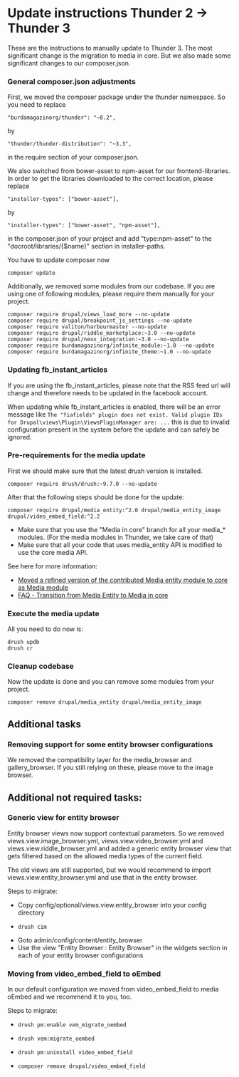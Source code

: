 # Update instructions Thunder 2 -> Thunder 3

These are the instructions to manually update to Thunder 3. The most
significant change is the migration to media in core. But we also made
some significant changes to our composer.json.

### General composer.json adjustments
First, we moved the composer package under the thunder namespace. So you
need to replace
```
"burdamagazinorg/thunder": "~8.2",
```
by
```
"thunder/thunder-distribution": "~3.3",
```
in the require section of your composer.json.


We also switched from bower-asset to npm-asset for our frontend-libraries.
In order to get the libraries downloaded to the correct location, please
replace
```
"installer-types": ["bower-asset"],
```
by
```
"installer-types": ["bower-asset", "npm-asset"],
```
in the composer.json of your project and add "type:npm-asset" to the "docroot/libraries/{$name}" section in installer-paths.

You have to update composer now

```
composer update
```

Additionally, we removed some modules from our codebase. If you are using one of
following modules, please require them manually for your project.

```
composer require drupal/views_load_more --no-update
composer require drupal/breakpoint_js_settings --no-update
composer require valiton/harbourmaster --no-update
composer require drupal/riddle_marketplace:~3.0 --no-update
composer require drupal/nexx_integration:~3.0 --no-update
composer require burdamagazinorg/infinite_module:~1.0 --no-update
composer require burdamagazinorg/infinite_theme:~1.0 --no-update
```
### Updating fb_instant_articles
If you are using the fb_instant_articles, please note that the RSS feed url will change
and therefore needs to be updated in the facebook account.

When updating while fb_instant_articles is enabled, there will be an error message like `The "fiafields" plugin does not exist. Valid plugin IDs for Drupal\views\Plugin\ViewsPluginManager are: ...`
this is due to invalid configuration present in the system before the update and can safely be ignored.

### Pre-requirements for the media update
First we should make sure that the latest drush version is installed.
```
composer require drush/drush:~9.7.0 --no-update
```

After that the following steps should be done for the update:

```
composer require drupal/media_entity:^2.0 drupal/media_entity_image drupal/video_embed_field:^2.2
```

* Make sure that you use the "Media in core" branch for all your
media_* modules. (For the media modules in Thunder, we take care of that)
* Make sure that all your code that uses media_entity API is modified to use the core media API.

See here for more information:
* [Moved a refined version of the contributed Media entity module to core as Media module](https://www.drupal.org/node/2863992)
* [FAQ - Transition from Media Entity to Media in core](https://www.drupal.org/docs/8/core/modules/media/faq-transition-from-media-entity-to-media-in-core#upgrade-instructions-from-media-entity-contrib-to-media-in-core)

### Execute the media update
All you need to do now is:

```
drush updb
drush cr
```

### Cleanup codebase
Now the update is done and you can remove some modules from your project.
```
composer remove drupal/media_entity drupal/media_entity_image
```

## Additional tasks

### Removing support for some entity browser configurations
We removed the compatibility layer for the media_browser and
gallery_browser. If you still relying on these, please move to the image
browser.

## Additional not required tasks:

### Generic view for entity browser
Entity browser views now support contextual parameters. So we removed
views.view.image_browser.yml, views.view.video_browser.yml and
views.view.riddle_browser.yml and added a generic entity browser view
that gets filtered based on the allowed media types of the current
field.

The old views are still supported, but we would recommend to import
views.view.entity_browser.yml and use that in the entity browser.

Steps to migrate:
* Copy config/optional/views.view.entity_browser into your config
directory
* ```
  drush cim
  ```
* Goto admin/config/content/entity_browser
* Use the view "Entity Browser : Entity Browser" in the widgets section
in each of your entity browser configurations

### Moving from video_embed_field to oEmbed
In our default configuration we moved from video_embed_field to media
oEmbed and we recommend it to you, too.

Steps to migrate:
* ```
  drush pm:enable vem_migrate_oembed
  ```
* ```
  drush vem:migrate_oembed
  ```
* ```
  drush pm:uninstall video_embed_field
  ```
* ```
  composer remove drupal/video_embed_field
  ```
